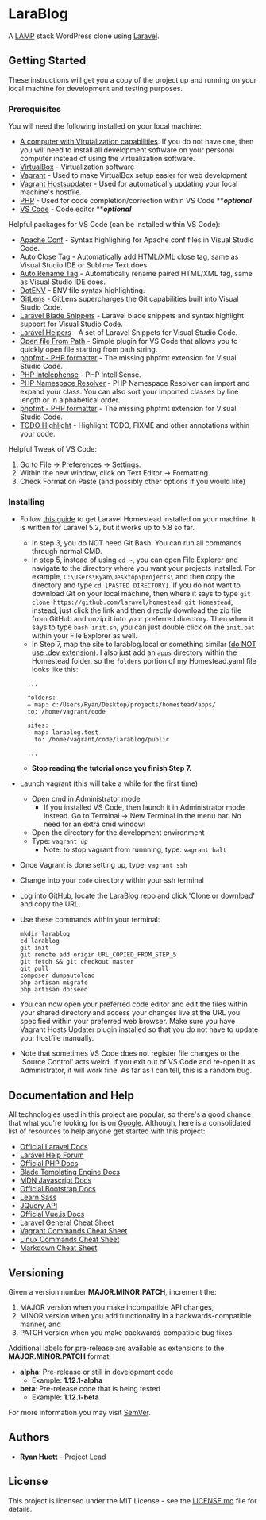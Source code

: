 # LaraBlog

A [LAMP](https://en.wikipedia.org/wiki/LAMP_(software_bundle)) stack WordPress clone using [Laravel](https://laravel.com).

## Getting Started

These instructions will get you a copy of the project up and running on your local machine for development and testing purposes.

### Prerequisites

You will need the following installed on your local machine:

* [A computer with Virutalization capabilities](https://www.howtogeek.com/213795/how-to-enable-intel-vt-x-in-your-computers-bios-or-uefi-firmware/). If you do not have one, then you will need to install all development software on your personal computer instead of using the virtualization software.
* [VirtualBox](https://www.virtualbox.org/wiki/Downloads) - Virtualization software
* [Vagrant](https://www.vagrantup.com/intro/getting-started/install.html) - Used to make VirtualBox setup easier for web development
* [Vagrant Hostsupdater](https://github.com/cogitatio/vagrant-hostsupdater) - Used for automatically updating your local machine's hostfile.
* [PHP](https://windows.php.net/download) - Used for code completion/correction within VS Code ****_optional_**
* [VS Code](https://code.visualstudio.com/download) - Code editor ****_optional_**

Helpful packages for VS Code (can be installed within VS Code):

* [Apache Conf](https://marketplace.visualstudio.com/items?itemName=mrmlnc.vscode-apache) - Syntax highlighing for Apache conf files in Visual Studio Code.
* [Auto Close Tag](https://marketplace.visualstudio.com/items?itemName=formulahendry.auto-close-tag) - Automatically add HTML/XML close tag, same as Visual Studio IDE or Sublime Text does.
* [Auto Rename Tag](https://marketplace.visualstudio.com/items?itemName=formulahendry.auto-rename-tag) - Automatically rename paired HTML/XML tag, same as Visual Studio IDE does.
* [DotENV](https://marketplace.visualstudio.com/items?itemName=mikestead.dotenv) - ENV file syntax highlighting.
* [GitLens](https://marketplace.visualstudio.com/items?itemName=eamodio.gitlens) - GitLens supercharges the Git capabilities built into Visual Studio Code.
* [Laravel Blade Snippets](https://marketplace.visualstudio.com/items?itemName=onecentlin.laravel-blade) - Laravel blade snippets and syntax highlight support for Visual Studio Code.
* [Laravel Helpers](https://marketplace.visualstudio.com/items?itemName=rafa-acioly.laravel-helpers) - A set of Laravel Snippets for Visual Studio Code.
* [Open file From Path](https://marketplace.visualstudio.com/items?itemName=jack89ita.open-file-from-path) - Simple plugin for VS Code that allows you to quickly open file starting from path string.
* [phpfmt - PHP formatter](https://marketplace.visualstudio.com/items?itemName=kokororin.vscode-phpfmt) - The missing phpfmt extension for Visual Studio Code.
* [PHP Intelephense](https://marketplace.visualstudio.com/items?itemName=bmewburn.vscode-intelephense-client) - PHP IntelliSense.
* [PHP Namespace Resolver](https://github.com/MehediDracula/PHP-Namespace-Resolver) - PHP Namespace Resolver can import and expand your class. You can also sort your imported classes by line length or in alphabetical order.
* [phpfmt - PHP formatter](https://marketplace.visualstudio.com/items?itemName=kokororin.vscode-phpfmt) - The missing phpfmt extension for Visual Studio Code.
* [TODO Highlight](https://marketplace.visualstudio.com/items?itemName=wayou.vscode-todo-highlight) - Highlight TODO, FIXME and other annotations within your code.

Helpful Tweak of VS Code:

1. Go to File -> Preferences -> Settings.
2. Within the new window, click on Text Editor -> Formatting.
3. Check Format on Paste (and possibly other options if you would like)

### Installing

* Follow [this guide](https://medium.com/@eaimanshoshi/i-am-going-to-write-down-step-by-step-procedure-to-setup-homestead-for-laravel-5-2-17491a423aa) to get Laravel Homestead installed on your machine. It is written for Laravel 5.2, but it works up to 5.8 so far.
  * In step 3, you do NOT need Git Bash. You can run all commands through normal CMD.
  * In step 5, instead of using `cd ~`, you can open File Explorer and navigate to the directory where you want your projects installed. For example, `C:\Users\Ryan\Desktop\projects\` and then copy the directory and type `cd [PASTED DIRECTORY]`. If you do not want to download Git on your local machine, then where it says to type `git clone https://github.com/laravel/homestead.git Homestead`, instead, just click the link and then directly download the zip file from GitHub and unzip it into your preferred directory. Then when it says to type `bash init.sh`, you can just double click on the `init.bat` within your File Explorer as well.
  * In Step 7, map the site to larablog.local or something similar ([do NOT use .dev extension](https://ma.ttias.be/chrome-force-dev-domains-https-via-preloaded-hsts/)). I also just add an `apps` directory within the Homestead folder, so the `folders` portion of my Homestead.yaml file looks like this:

  ```batch
    ...

    folders:
    — map: c:/Users/Ryan/Desktop/projects/homestead/apps/
    to: /home/vagrant/code

    sites:
    - map: larablog.test
      to: /home/vagrant/code/larablog/public

    ...
  ```

  * **Stop reading the tutorial once you finish Step 7.**
* Launch vagrant (this will take a while for the first time)
  * Open cmd in Administrator mode
    * If you installed VS Code, then launch it in Administrator mode instead. Go to Terminal -> New Terminal in the menu bar. No need for an extra cmd window!
  * Open the directory for the development environment
  * Type: `vagrant up`
    * Note: to stop vagrant from runnning, type: `vagrant halt`
* Once Vagrant is done setting up, type: `vagrant ssh`
* Change into your `code` directory within your ssh terminal
* Log into GitHub, locate the LaraBlog repo and click 'Clone or download' and copy the URL.
* Use these commands within your terminal:

  ```batch
  mkdir larablog
  cd larablog
  git init
  git remote add origin URL_COPIED_FROM_STEP_5
  git fetch && git checkout master
  git pull
  composer dumpautoload
  php artisan migrate
  php artisan db:seed
  ```

* You can now open your preferred code editor and edit the files within your shared directory and access your changes live at the URL you specified within your preferred web browser. Make sure you have Vagrant Hosts Updater plugin installed so that you do not have to update your hostfile manually.
* Note that sometimes VS Code does not register file changes or the 'Source Control' acts weird. If you exit out of VS Code and re-open it as Administrator, it will work fine. As far as I can tell, this is a random bug.

## Documentation and Help

All technologies used in this project are popular, so there's a good chance that what you're looking for is on [Google](https://www.google.com).
Although, here is a consolidated list of resources to help anyone get started with this project:

* [Official Laravel Docs](https://laravel.com/docs/5.7/)
* [Laravel Help Forum](https://laracasts.com/discuss)
* [Official PHP Docs](http://php.net/docs.php)
* [Blade Templating Engine Docs](https://laravel.com/docs/master/blade)
* [MDN Javascript Docs](https://developer.mozilla.org/en-US/docs/Web/JavaScript)
* [Official Bootstrap Docs](https://getbootstrap.com/docs/4.1/layout/overview/)
* [Learn Sass](https://sass-lang.com/guide)
* [JQuery API](https://api.jquery.com/)
* [Official Vue.js Docs](https://vuejs.org/v2/guide/)
* [Laravel General Cheat Sheet](https://learninglaravel.net/cheatsheet/)
* [Vagrant Commands Cheat Sheet](https://gist.github.com/wpscholar/a49594e2e2b918f4d0c4)
* [Linux Commands Cheat Sheet](https://www.linuxtrainingacademy.com/linux-commands-cheat-sheet/)
* [Markdown Cheat Sheet](https://github.com/adam-p/markdown-here/wiki/Markdown-Here-Cheatsheet)

## Versioning

Given a version number **MAJOR.MINOR.PATCH**, increment the:

1. MAJOR version when you make incompatible API changes,
2. MINOR version when you add functionality in a backwards-compatible manner, and
3. PATCH version when you make backwards-compatible bug fixes.

Additional labels for pre-release are available as extensions to the **MAJOR.MINOR.PATCH** format.

* **alpha**: Pre-release or still in development code
  * Example: **1.12.1-alpha**
* **beta**: Pre-release code that is being tested
  * Example: **1.12.1-beta**

For more information you may visit [SemVer](http://semver.org/).

## Authors

* **[Ryan Huett](https://github.com/im-ryan)** - Project Lead

## License

This project is licensed under the MIT License - see the [LICENSE.md](LICENSE) file for details.